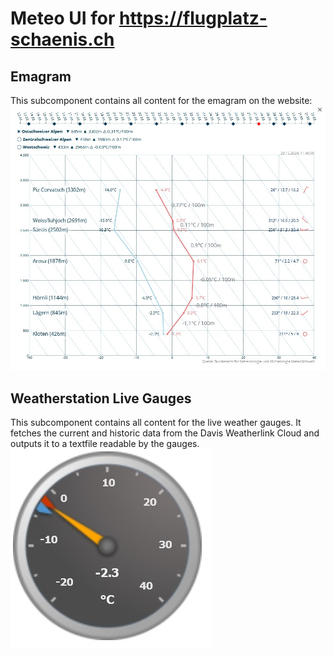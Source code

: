 # Meteo UI for https://flugplatz-schaenis.ch

## Emagram
This subcomponent contains all content for the emagram on the website:
![example emagram](readme_res/lszx_website_emagram.jpg)

## Weatherstation Live Gauges
This subcomponent contains all content for the live weather gauges. It fetches the current and historic data from the Davis Weatherlink Cloud and outputs it to a textfile readable by the gauges.
![example gauge](readme_res/lszx_website_gauge_example.jpg)